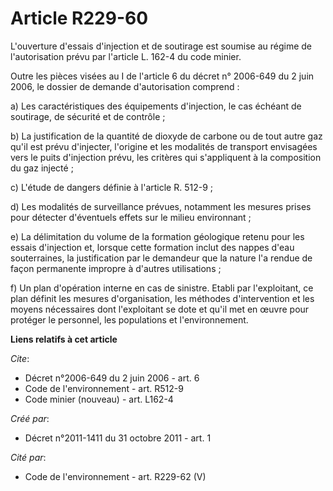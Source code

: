 # Article R229-60

L'ouverture d'essais d'injection et de soutirage est soumise au régime de l'autorisation prévu par l'article L. 162-4 du code
minier. 

Outre les pièces visées au I de l'article 6 du décret n° 2006-649 du 2 juin 2006, le dossier de demande d'autorisation
comprend : 

a) Les caractéristiques des équipements d'injection, le cas échéant de soutirage, de sécurité et de contrôle ; 

b) La justification de la quantité de dioxyde de carbone ou de tout autre gaz qu'il est prévu d'injecter, l'origine et les
modalités de transport envisagées vers le puits d'injection prévu, les critères qui s'appliquent à la composition du gaz
injecté ; 

c) L'étude de dangers définie à l'article R. 512-9 ; 

d) Les modalités de surveillance prévues, notamment les mesures prises pour détecter d'éventuels effets sur le milieu
environnant ; 

e) La délimitation du volume de la formation géologique retenu pour les essais d'injection et, lorsque cette formation inclut
des nappes d'eau souterraines, la justification par le demandeur que la nature l'a rendue de façon permanente impropre à
d'autres utilisations ; 

f) Un plan d'opération interne en cas de sinistre. Etabli par l'exploitant, ce plan définit les mesures d'organisation, les
méthodes d'intervention et les moyens nécessaires dont l'exploitant se dote et qu'il met en œuvre pour protéger le personnel,
les populations et l'environnement.

**Liens relatifs à cet article**

_Cite_:

  - Décret n°2006-649 du 2 juin 2006 - art. 6
  - Code de l'environnement - art. R512-9
  - Code minier (nouveau) - art. L162-4

_Créé par_:

  - Décret n°2011-1411 du 31 octobre 2011 - art. 1

_Cité par_:

  - Code de l'environnement - art. R229-62 (V)
